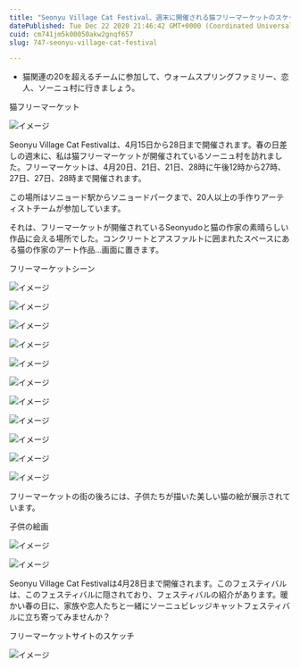 ```yaml
---
title: "Seonyu Village Cat Festival、週末に開催される猫フリーマーケットのスケッチ"
datePublished: Tue Dec 22 2020 21:46:42 GMT+0000 (Coordinated Universal Time)
cuid: cm741jm5k00050akw2gnqf657
slug: 747-seonyu-village-cat-festival

---
```



- 猫関連の20を超えるチームに参加して、ウォームスプリングファミリー、恋人、ソーニュ村に行きましょう。

猫フリーマーケット

![イメージ](https://cdn.hashnode.com/res/hashnode/image/upload/v1739493508766/ece2b9c5-1aac-4254-8c07-586ec4cbac84.jpeg)

Seonyu Village Cat Festivalは、4月15日から28日まで開催されます。春の日差しの週末に、私は猫フリーマーケットが開催されているソーニュ村を訪れました。フリーマーケットは、4月20日、21日、21日、28時に午後12時から27時、27日、27日、28時まで開催されます。

この場所はソニョード駅からソニョードパークまで、20人以上の手作りアーティストチームが参加しています。

それは、フリーマーケットが開催されているSeonyudoと猫の作家の素晴らしい作品に会える場所でした。コンクリートとアスファルトに囲まれたスペースにある猫の作家のアート作品…画面に置きます。

フリーマーケットシーン

![イメージ](https://cdn.hashnode.com/res/hashnode/image/upload/v1739493511144/955d4fc2-2582-4f51-90ff-d38c2fed176a.jpeg)

![イメージ](https://cdn.hashnode.com/res/hashnode/image/upload/v1739493513423/209dcf2c-2922-4793-92b7-7beb12e20a39.jpeg)

![イメージ](https://cdn.hashnode.com/res/hashnode/image/upload/v1739493515727/46aff87d-5eca-47d0-835b-ea280380ffcc.jpeg)

![イメージ](https://cdn.hashnode.com/res/hashnode/image/upload/v1739493518356/212de472-99a9-49bf-bf31-d15c87d42c9c.jpeg)

![イメージ](https://cdn.hashnode.com/res/hashnode/image/upload/v1739493520372/c60040f1-3de2-43a7-8eca-f74d75a2eb64.jpeg)

![イメージ](https://cdn.hashnode.com/res/hashnode/image/upload/v1739493522584/1e161cb4-8ff0-47f8-b085-f6aefa2a9d89.jpeg)

![イメージ](https://cdn.hashnode.com/res/hashnode/image/upload/v1739493524897/5f3ec978-1f43-450e-b73e-836c4ff685bc.jpeg)

![イメージ](https://cdn.hashnode.com/res/hashnode/image/upload/v1739493527367/0df640fc-f900-4118-a442-ab20aa9daed2.jpeg)

![イメージ](https://cdn.hashnode.com/res/hashnode/image/upload/v1739493530181/c67ca9fb-a4e6-428c-8c16-f32b7e497753.jpeg)

![イメージ](https://cdn.hashnode.com/res/hashnode/image/upload/v1739493533050/461b006d-0b8e-4093-a3b1-93c19438deff.jpeg)

![イメージ](https://cdn.hashnode.com/res/hashnode/image/upload/v1739493536015/89179fb7-fbad-4798-b40f-d5ea15f92e21.jpeg)

フリーマーケットの街の後ろには、子供たちが描いた美しい猫の絵が展示されています。

子供の絵画

![イメージ](https://cdn.hashnode.com/res/hashnode/image/upload/v1739493538869/28b89abd-0d68-4332-b4ac-d3d047879fe1.jpeg)

![イメージ](https://cdn.hashnode.com/res/hashnode/image/upload/v1739493541294/69ed5ea9-bfc3-4e3a-b4b6-3e3a799203a0.jpeg)

Seonyu Village Cat Festivalは4月28日まで開催されます。このフェスティバルは、このフェスティバルに隠されており、フェスティバルの紹介があります。暖かい春の日に、家族や恋人たちと一緒にソーニュビレッジキャットフェスティバルに立ち寄ってみませんか？

フリーマーケットサイトのスケッチ

![イメージ](https://cdn.hashnode.com/res/hashnode/image/upload/v1739493544156/3c6ee1c8-f4a5-4fd7-a521-788ebcf144e6.jpeg)